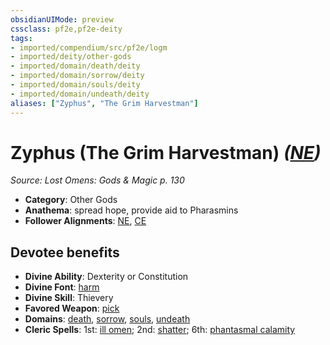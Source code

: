 ```yaml
---
obsidianUIMode: preview
cssclass: pf2e,pf2e-deity
tags:
- imported/compendium/src/pf2e/logm
- imported/deity/other-gods
- imported/domain/death/deity
- imported/domain/sorrow/deity
- imported/domain/souls/deity
- imported/domain/undeath/deity
aliases: ["Zyphus", "The Grim Harvestman"]
---
```

# Zyphus (The Grim Harvestman) *([NE](neutral-evil-b1.md))*  
*Source: Lost Omens: Gods & Magic p. 130*  

- **Category**: Other Gods
- **Anathema**: spread hope, provide aid to Pharasmins
- **Follower Alignments**: [NE](neutral-evil-b1.md), [CE](chaotic-evil-b1.md)

## Devotee benefits

- **Divine Ability**: Dexterity or Constitution
- **Divine Font**: [harm](../../spells/harm.md)
- **Divine Skill**: Thievery
- **Favored Weapon**: [pick](../../equipment/items/pick.md)
- **Domains**: [death](../domains.md#Death), [sorrow](../domains.md#Sorrow), [souls](../domains.md#Souls), [undeath](../domains.md#Undeath)
- **Cleric Spells**: 1st: [ill omen](../../spells/ill-omen-logm.md); 2nd: [shatter](../../spells/shatter.md); 6th: [phantasmal calamity](../../spells/phantasmal-calamity.md)